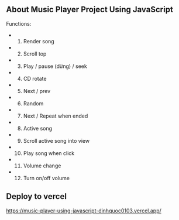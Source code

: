 ## About Music Player Project Using JavaScript
Functions:
 - 1. Render song
 - 2. Scroll top
 - 3. Play / pause (dừng) / seek
 - 4. CD rotate
 - 5. Next / prev
 - 6. Random
 - 7. Next / Repeat when ended
 - 8. Active song
 - 9. Scroll active song into view
 - 10. Play song when click
 - 11. Volume change
 - 12. Turn on/off volume
## Deploy to vercel
https://music-player-using-javascript-dinhquoc0103.vercel.app/
